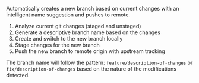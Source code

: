 Automatically creates a new branch based on current changes with an intelligent name suggestion and pushes to remote.

1. Analyze current git changes (staged and unstaged)
2. Generate a descriptive branch name based on the changes
3. Create and switch to the new branch locally
4. Stage changes for the new branch
5. Push the new branch to remote origin with upstream tracking

The branch name will follow the pattern: `feature/description-of-changes` or `fix/description-of-changes` based on the nature of the modifications detected.